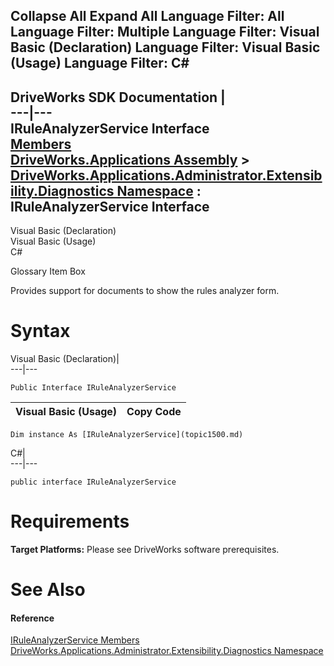 Collapse All Expand All Language Filter: All  Language Filter: Multiple  Language Filter: Visual Basic (Declaration) Language Filter: Visual Basic (Usage) Language Filter: C#  
---  
DriveWorks SDK Documentation  |   
---|---  
IRuleAnalyzerService Interface   
[Members](topic1501.md)   
[DriveWorks.Applications Assembly](topic13.md) > [DriveWorks.Applications.Administrator.Extensibility.Diagnostics Namespace](topic1498.md) : IRuleAnalyzerService Interface  
---  
  
Visual Basic (Declaration)    
Visual Basic (Usage)    
C# 

Glossary Item Box

Provides support for documents to show the rules analyzer form. 

# Syntax

Visual Basic (Declaration)|   
---|---  
      
    
    Public Interface IRuleAnalyzerService   
  
Visual Basic (Usage)| Copy Code  
---|---  
      
    
    Dim instance As [IRuleAnalyzerService](topic1500.md)  
  
C#|   
---|---  
      
    
    public interface IRuleAnalyzerService   
  
# Requirements

**Target Platforms:** Please see DriveWorks software prerequisites.

# See Also

#### Reference

[IRuleAnalyzerService Members](topic1501.md)   
[DriveWorks.Applications.Administrator.Extensibility.Diagnostics Namespace](topic1498.md)


